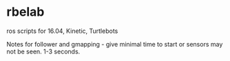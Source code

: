# rbelab
ros scripts for 16.04, Kinetic, Turtlebots

Notes for follower and gmapping - give minimal time to start or sensors may not be seen. 1-3 seconds. 
